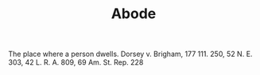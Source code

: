 ---
title: Abode
letter: A
permalink: "/definitions/abode.html"
body: The place where a person dwells. Dorsey v. Brigham, 177 111. 250, 52 N. E. 303,
  42 L. R. A. 809, 69 Am. St. Rep. 228
published_at: '2018-07-07'
layout: post
---